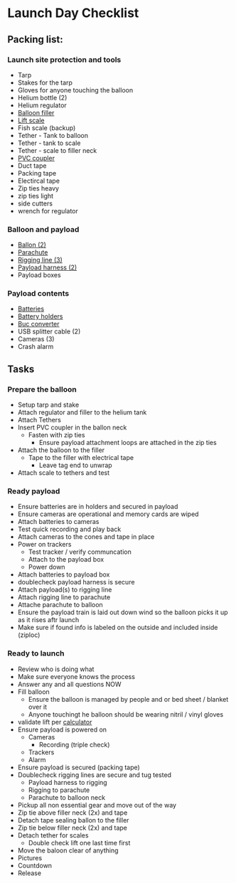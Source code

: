 # Launch Day Checklist

## Packing list:

### Launch site protection and tools 
- Tarp
- Stakes for the tarp
- Gloves for anyone touching the balloon
- Helium bottle (2)
- Helium regulator
- [Balloon filler](https://the-rocketman.com/weather-balloon-inflator-2/)
- [Lift scale](https://the-rocketman.com/weather-balloon-inflator-2/)
- Fish scale (backup)
- Tether - Tank to balloon
- Tether - tank to scale
- Tether - scale to filler neck
- [PVC coupler](https://www.menards.com/main/plumbing/pipe-fittings/pvc-pipe-fittings/nibco-reg-socket-pvc-coupling/f00020t/p-1444449169639-c-8571.htm?tid=4994189286407020233&ipos=4)
- Duct tape
- Packing tape
- Electircal tape
- Zip ties heavy
- zip ties light
- side cutters
- wrench for regulator

### Balloon and payload
- [Ballon (2)](https://www.kaymont.com/product-page/hab-1500)
- [Parachute](https://the-rocketman.com/recovery-html/)
- [Rigging line (3)](https://the-rocketman.com/recovery-shock-cord-habs/)
- [Payload harness (2)](https://the-rocketman.com/4-point-recovery-harness-for-habs/)
- Payload boxes

### Payload contents
- [Batteries](https://smile.amazon.com/Energizer-Lithium-Batteries-Ultimate-Battery/dp/B01C4PP8FK/ref=sr_1_2?crid=2C5PEHZCLZH9J&keywords=energizer%2Blithium%2Baa&qid=1649131524&rdc=1&sprefix=energizer%2Blithium%2Ba%2Caps%2C245&sr=8-2&th=1)
- [Battery holders](https://smile.amazon.com/gp/product/B08B86WYL3/ref=ewc_pr_img_2?smid=AJJYA8M5YMCKV&psc=1)
- [Buc converter]()
- USB splitter cable (2)
- Cameras (3)
- Crash alarm

## Tasks

### Prepare the balloon
- Setup tarp and stake
- Attach regulator and filler to the helium tank
- Attach Tethers
- Insert PVC coupler in the ballon neck
  - Fasten with zip ties
    - Ensure payload attachment loops are attached in the zip ties
- Attach the balloon to the filler
  - Tape to the filler with electrical tape
    - Leave tag end to unwrap
- Attach scale to tethers and test

### Ready payload
- Ensure batteries are in holders and secured in payload
- Ensure cameras are operational and memory cards are wiped
- Attach batteries to cameras
- Test quick recording and play back
- Attach cameras to the cones and tape in place
- Power on trackers
  - Test tracker / verify communcation
  - Attach to the payload box
  - Power down
- Attach batteries to payload box
- doublecheck payload harness is secure
- Attach payload(s) to rigging line
- Attach rigging line to parachute
- Attache parachute to balloon
- Ensure the payload train is laid out down wind so the balloon picks it up as it rises aftr launch
- Make sure if found info is labeled on the outside and included inside (ziploc)

### Ready to launch
- Review who is doing what
- Make sure everyone knows the process
- Answer any and all questions NOW
- Fill balloon
  - Ensure the balloon is managed by people and or bed sheet / blanket over it
  - Anyone touchingt he balloon should be wearing nitril / vinyl gloves
- validate lift per [calculator](http://tools.highaltitudescience.com/#)
- Ensure payload is powered on
  - Cameras
    - Recording (triple check)
  - Trackers
  - Alarm 
- Ensure payload is secured (packing tape)
- Doublecheck rigging lines are secure and tug tested
  - Payload harness to rigging
  - Rigging to parachute
  - Parachute to balloon neck
- Pickup all non essential gear and move out of the way
- Zip tie above filler neck (2x) and tape
- Detach tape sealing ballon to the filler
- Zip tie below filler neck (2x) and tape
- Detach tether for scales
  - Double check lift one last time first
- Move the baloon clear of anything
- Pictures
- Countdown
- Release

